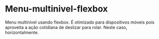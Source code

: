 # Menu-multinivel-flexbox
Menu multinível usando flexbox. É otimizado para dispositivos móveis pois aproveita a ação cotidiana de deslizar para rolar. Neste caso, horizontalmente.
